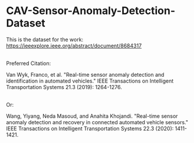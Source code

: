 # CAV-Sensor-Anomaly-Detection-Dataset
This is the dataset for the work: https://ieeexplore.ieee.org/abstract/document/8684317

<br>Preferred Citation:

Van Wyk, Franco, et al. "Real-time sensor anomaly detection and identification in automated vehicles." IEEE Transactions on Intelligent Transportation Systems 21.3 (2019): 1264-1276.

<br>Or:

Wang, Yiyang, Neda Masoud, and Anahita Khojandi. "Real-time sensor anomaly detection and recovery in connected automated vehicle sensors." IEEE Transactions on Intelligent Transportation Systems 22.3 (2020): 1411-1421.
